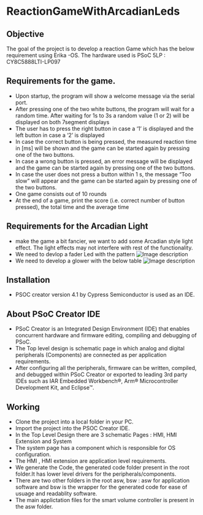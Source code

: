 # ReactionGameWithArcadianLeds
## Objective
The goal of the project is to develop a reaction Game which has the below requirement using Erika -OS.
The hardware used is PSoC 5LP : CY8C5888LTI-LP097 
## Requirements for the game.
* Upon startup, the program will show a welcome message via the serial port.
* After pressing one of the two white buttons, the program will wait for a random time.
After waiting for 1s to 3s a random value (1 or 2) will be displayed on both 7segment displays
* The user has to press the right button in case a ‘1’ is displayed and the left button in
case a ‘2’ is displayed
* In case the correct button is being pressed, the measured reaction time in [ms] will be
shown and the game can be started again by pressing one of the two buttons.
* In case a wrong button is pressed, an error message will be displayed and the game
can be started again by pressing one of the two buttons.
* In case the user does not press a button within 1 s, the message “Too slow” will
appear and the game can be started again by pressing one of the two buttons.
* One game consists out of 10 rounds
* At the end of a game, print the score (i.e. correct number of button pressed), the total
time and the average time
## Requirements for the Arcadian Light
* make the game a bit fancier, we want to add some Arcadian style light effect. The
light effects may not interfere with rest of the functionality.
* We need to devlop a fader Led with the pattern 
![Image description](https://drive.google.com/file/d/12QK-17XQw2EhGz-Rc8hoEii-YXUuyc7G/view?usp=sharing)
* We need to develop a glower with the below table
![Image description](https://drive.google.com/file/d/1dI_KTpqcphNM-YTepk-eMJDEsbM2Dbjw/view?usp=sharing)

## Installation
* PSOC creator version 4.1 by Cypress Semiconductor is used as an IDE.

## About PSoC Creator IDE
* PSoC Creator is an Integrated Design Environment (IDE) that enables concurrent hardware and firmware editing, compiling and debugging of PSoC.
* The Top level design is schematic page in which analog and digital peripherals (Components) are connected as per application requirements.
* After configuring all the peripherals, firmware can be written, compiled, and debugged within PSoC Creator or exported to leading 3rd party IDEs such as IAR Embedded Workbench®, Arm® Microcontroller Development Kit, and Eclipse™.

## Working
* Clone the project into a local folder in your PC.
* Import the project into the PSOC Creator IDE.
* In the Top Level Design there are 3 schematic Pages : HMI, HMI Extension and System 
* The system page has a component which is responsible for OS configuration.
* The HMI , HMI extension are application level requirements.
* We generate the Code, the generated code folder present in the root folder.It has lower level drivers for the peripherals/components.
* There are two other folders in the root asw, bsw : asw for application software and bsw is the wrapper for the generated code for ease of usuage and readablity software.
* The main applictation files for the smart volume controller is present in the asw folder.
